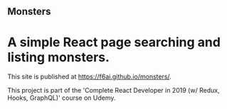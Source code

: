 ## Monsters
# A simple React page searching and listing monsters.

This site is published at https://f6ai.github.io/monsters/.

This project is part of the 'Complete React Developer in 2019 (w/ Redux, Hooks, GraphQL)' course on Udemy. 
